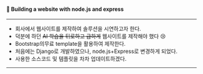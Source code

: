 #### 👀 Building a website with node.js and express
---
- 회사에서 웹사이트를 제작하여 솔루션을 시연하고자 한다.
- 덕분에 하던 ~~AI 학습을 뒤로하고 급하게~~ 웹사이트를 제작해야 했다 😢
- Bootstrap의무료 template을 활용하여 제작한다.
- 처음에는 Django로 개발하였으나, node.js+Express로 변경하게 되었다.
- 사용한 소스코드 및 템플릿을 차차 업데이트하겠다.

---

